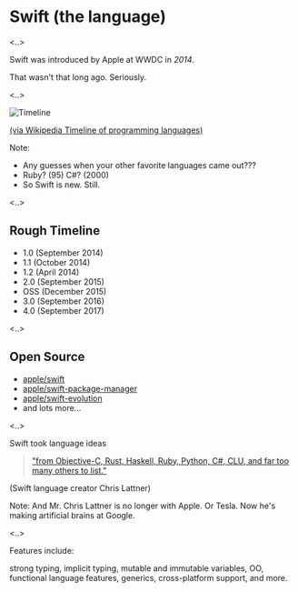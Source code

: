 # Swift (the language)

<..>

Swift was introduced by Apple at WWDC in *2014*.

That wasn't that long ago. Seriously.

<..>

![Timeline](images/programming-languages-timeline.png)

[(via Wikipedia Timeline of programming languages)](https://en.wikipedia.org/wiki/Timeline_of_programming_languages)

Note:
* Any guesses when your other favorite languages came out???
* Ruby? (95) C#? (2000)
* So Swift is new. Still.

<..>

## Rough Timeline

* 1.0 (September 2014)
* 1.1 (October 2014)
* 1.2 (April 2014)
* 2.0 (September 2015)
* OSS (December 2015)
* 3.0 (September 2016)
* 4.0 (September 2017)

<..>

## Open Source

* [apple/swift](https://github.com/apple/swift)
* [apple/swift-package-manager](https://github.com/apple/swift-package-manager)
* [apple/swift-evolution](https://github.com/apple/swift-evolution)
* and lots more...

<..>

Swift took language ideas

> ["from Objective-C, Rust, Haskell, Ruby, Python, C#, CLU, and far too many others to list."](http://nondot.org/sabre/)

(Swift language creator Chris Lattner)

Note:
And Mr. Chris Lattner is no longer with Apple. Or Tesla. Now he's making artificial brains at Google.

<..>

Features include:

strong typing, implicit typing, mutable and immutable variables, OO, functional language features, generics, cross-platform support, and more.
